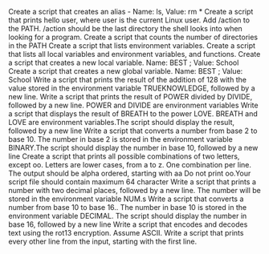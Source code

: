 Create a script that creates an alias - Name: ls, Value: rm *
Create a script that prints hello user, where user is the current Linux user.
Add /action to the PATH. /action should be the last directory the shell looks into when looking for a program.
Create a script that counts the number of directories in the PATH
Create a script that lists environment variables.
Create a script that lists all local variables and environment variables, and functions.
Create a script that creates a new local variable. Name: BEST ; Value: School
Create a script that creates a new global variable. Name: BEST ; Value: School
Write a script that prints the result of the addition of 128 with the value stored in the environment variable TRUEKNOWLEDGE, followed by a new line.
Write a script that prints the result of POWER divided by DIVIDE, followed by a new line. POWER and DIVIDE are environment variables
Write a script that displays the result of BREATH to the power LOVE. BREATH and LOVE are environment variables.The script should display the result, followed by a new line
Write a script that converts a number from base 2 to base 10. The number in base 2 is stored in the environment variable BINARY.The script should display the number in base 10, followed by a new line
Create a script that prints all possible combinations of two letters, except oo. Letters are lower cases, from a to z. One combination per line. The output should be alpha ordered, starting with aa Do not print oo.Your script file should contain maximum 64 character
Write a script that prints a number with two decimal places, followed by a new line. The number will be stored in the environment variable NUM.s
Write a script that converts a number from base 10 to base 16.. The number in base 10 is stored in the environment variable DECIMAL. The script should display the number in base 16, followed by a new line
Write a script that encodes and decodes text using the rot13 encryption. Assume ASCII.
Write a script that prints every other line from the input, starting with the first line.
